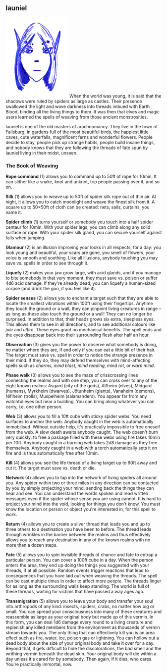 ## Iauniel

![Iauniel](Iauniel.png)
When the world was young, it is said that the shadows were ruled by
spiders as large as castles. Their presence swallowed the light and
wove darkness into threads imbued with Earth Blood, binding all the
living things to them. It was then that elves and magic users learned
the spells of weaving from those ancient monstrosities.

Iauniel is one of the old masters of arachnomancy. They live in the
town of Fallsburg, in gardens full of the most beautiful birds, the
happiest little caves, cute waterfalls, magnificent ferns and
wonderful flowers. People decide to stay, people pick up strange
habits, people build insane things, and nobody knows that they are
following the threads of fate spun by Iauniel living in their midst,
unseen.

### The Book of Weaving

**Rope command** (1) allows you to command up to 50ft of rope for
10min. It can slither like a snake, knot and unknot, trip people
passing over it, and so on.

**Silk** (1) allows you to weave up to 50ft of spider silk rope out of
thin air. At night, it allows you to catch moonlight and weave the
finest silk from it. A square up to 50×50ft of cloth can be created:
nets, sails, curtains, you name it.

**Spider climb** (1) turns yourself or somebody you touch into a half
spider centaur for 10min. With your spider legs, you can climb along
any solid surface or rope. With your spider silk gland, you can secure
yourself against falls when jumping.

**Glamour** (2) is an illusion improving your looks in all respects,
for a day: you look young and beautiful, your scars are gone, you
smell of flowers, your voice is smooth and soothing. Like all
illusions, anybody touching you may save vs. spells in order to see
through it.

**Liquefy** (2) makes your jaw grow large, with acid glands, and if
you manage to bite somebody in that very moment, they must save
vs. poison or suffer 4d6 acid damage. If they're already dead, you can
liquefy a human-sized corpse (and drink the goo, if you feel like it).

**Spider senses** (2) allows you to enchant a target such that they
are able to locate the smallest vibrations within 100ft using their
fingertips. Anytime they touch the ground or a wall, they can pinpoint
living creatures in range – as long as these also touch the ground or
a wall! They can no longer be surprised. In addition to that, their
heads grows six extra, sleepless eyes. This allows them to see in all
directions, and to see additional colours like *jale* and *ulfire*.
These eyes grant no mechanical benefits. The spell ends and the eyes
disappear back into their surrounding flesh after half an hour.

**Observation** (3) gives you the power to observe what somebody is
doing, no matter where they are, if and only if you can eat a little
bit of their hair. The target must save vs. spell in order to notice
the strange presence in their mind. If they do, they may defend
themselves with mind-affecting spells such as *charms*, *mind blast*,
*mind reading*, *mind rot*, or *warp mind*.

**Phase walk** (3) allows you to see the maze of crisscrossing lines
connecting the realms and with one step, you can cross over to any of
the eight known realms: Asgard (city of the gods), Alfheim (elves),
Midgard (humans), Myrkheim (dwarves), Jötunheim (giants), Vanaheim
(demons), Niflheim (trolls), Muspelheim (salamanders). You appear far
from any watchful eyes but near a building. You can bring along
whatever you can carry, i.e. one other person.

**Web** (3) allows you to fill a 10ft cube with sticky spider webs.
You need surfaces to anchor the web. Anybody caught in the web is
automatically immobilised. Without outside help, it's practically
impossible to free oneself from the web. A slow death awaits anybody
caught. The web doesn't burn very quickly: to free a passage filled
with these webs using fire takes 10min per 10ft. Anybody caught in a
burning web takes 2d8 damage as they free themselves. Anybody caught
in a web with a torch automatically sets it on fire and is thus
automatically free after 10min.

**Kill** (4) allows you see the life thread of a
living target up to 60ft away and cut it. The target must save
vs. death or die.

**Network** (4) allows you to tap into the network of living spiders
all around you. Any spider within two or three miles in any direction
can be contacted by you by simply projecting your mind, sending back
the things they can hear and see. You can understand the words spoken
and read written messages even if the spider whose sense you are using
cannot. It is hard to project your mind into the void, looking for
things you don't know. You must know the location or person or object
you're interested in, for this spell to work.

**Return** (4) allows you to create a silver thread that leads you and
up to three others to a destination you have been to before. The
thread leads through wrinkles in the barrier between the realms and
thus effectively allows you to reach any destination in any of the
known realms with no more than a dozen steps.

**Fate** (5) allows you to spin invisible threads of chance and fate
to entrap a particular person. You can cover a 100ft cube in a day.
When the person enters the area, they end up doing the things you
suggested with your threads, if at all possible. Random events trigger
reactions that lead to consequences that you have laid out when
weaving the threads. The spell can be cast multiple times in order to
affect more people. The threads linger for as long as the surrounding
walls keep standing. The world is full of these threads, waiting for
victims that have passed a way ages ago.

**Transmigration** (5) allows you to leave your body and transfer your
soul into arthropods of any kind: insects, spiders, crabs, no matter
how big or small. You can spread your consciousness into many of these
creatures and reassemble as large as your original body but made up of
this vermin. In this form, you can deal 1d6 damage every round to a
living creature and replenish any killed members from the environment
as thousands of vermin stream towards you. The only thing that can
effectively kill you is an area effect such as fire, water, ice,
poison gas or lightning. You can hollow out a dead body about the size
of your original body and take it over for a day. Beyond that, it gets
difficult to hide the discolorations, the bad smell and the writhing
vermin beneath the dead skin. Your original body will die within a day
unless it's cared for by somebody. Then again, if it dies, who cares.
You're practically immortal, now.
